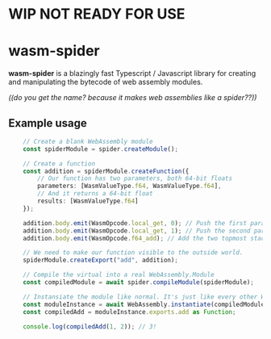 
# WIP NOT READY FOR USE

# wasm-spider  

**wasm-spider** is a blazingly fast Typescript / Javascript library for creating and manipulating the bytecode of web assembly modules.

*((do you get the name? because it makes web assemblies like a spider??))*

## Example usage

```typescript
    // Create a blank WebAssembly module
    const spiderModule = spider.createModule();

    // Create a function
    const addition = spiderModule.createFunction({
        // Our function has two parameters, both 64-bit floats
        parameters: [WasmValueType.f64, WasmValueType.f64],
        // And it returns a 64-bit float
        results: [WasmValueType.f64]
    });

    addition.body.emit(WasmOpcode.local_get, 0); // Push the first param onto the stack
    addition.body.emit(WasmOpcode.local_get, 1); // Push the second param onto the stack
    addition.body.emit(WasmOpcode.f64_add); // Add the two topmost stack items together

    // We need to make our function visible to the outside world.
    spiderModule.createExport("add", addition);

    // Compile the virtual into a real WebAssembly.Module
    const compiledModule = await spider.compileModule(spiderModule);

    // Instansiate the module like normal. It's just like every other WASM module now!
    const moduleInstance = await WebAssembly.instantiate(compiledModule);
    const compiledAdd = moduleInstance.exports.add as Function;

    console.log(compiledAdd(1, 2)); // 3!
```
